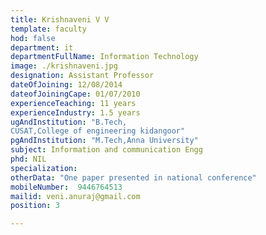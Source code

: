 ```yaml
---
title: Krishnaveni V V
template: faculty
hod: false
department: it
departmentFullName: Information Technology
image: ./krishnaveni.jpg
designation: Assistant Professor
dateOfJoining: 12/08/2014
dateofJoiningCape: 01/07/2010
experienceTeaching: 11 years
experienceIndustry: 1.5 years
ugAndInstitution: "B.Tech,
CUSAT,College of engineering kidangoor"
pgAndInstitution: "M.Tech,Anna University"
subject: Information and communication Engg
phd: NIL
specialization:  
otherData: "One paper presented in national conference"
mobileNumber:  9446764513
mailid: veni.anuraj@gmail.com
position: 3

---
```

